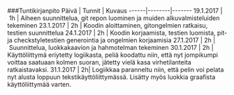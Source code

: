 ###Tuntikirjanpito 
Päivä | Tunnit | Kuvaus 
------|--------|-------
19.1.2017 | 1h | Aiheen suunnittelua, git repon luominen ja muiden alkuvalmisteluiden tekeminen 
23.1.2017 | 2h | Koodin aloittaminen, gitongelmien ratkaisu, testien suunnittelua
24.1.2017 | 2h | Koodin korjaamista, testien luomista, pit- ja checkstyletestien generointia ja ongelmien korjaamisia
27.1.2017 | 2h | Suunnittelua, luokkakaavion ja hahmotelman tekeminen 
30.1.2017 | 2h | Käyttöliittymä eriytetty logiikasta, peliä koodattu niin, että nyt jompikumpi voittaa saatuaan kolmen suoran, jätetty vielä kasa virhetilanteita ratkaistavaksi. 
31.1.2017 | 2h| Logiikkaa paranneltu niin, että pelin voi pelata nyt alusta loppuun tekstikäyttöliittymässä. Lisätty myös luokkia graafista käyttöliittymää varten.
